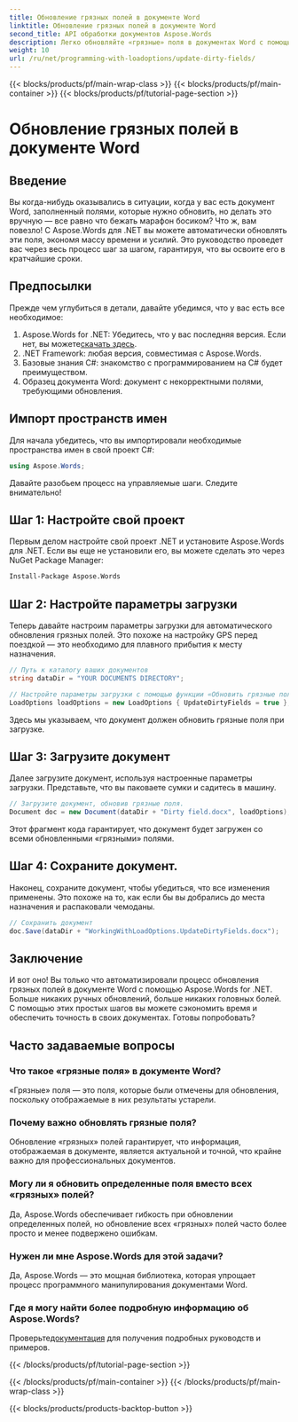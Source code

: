```yaml
---
title: Обновление грязных полей в документе Word
linktitle: Обновление грязных полей в документе Word
second_title: API обработки документов Aspose.Words
description: Легко обновляйте «грязные» поля в документах Word с помощью Aspose.Words для .NET с помощью этого подробного пошагового руководства.
weight: 10
url: /ru/net/programming-with-loadoptions/update-dirty-fields/
---
```


{{< blocks/products/pf/main-wrap-class >}}
{{< blocks/products/pf/main-container >}}
{{< blocks/products/pf/tutorial-page-section >}}

# Обновление грязных полей в документе Word


## Введение

Вы когда-нибудь оказывались в ситуации, когда у вас есть документ Word, заполненный полями, которые нужно обновить, но делать это вручную — все равно что бежать марафон босиком? Что ж, вам повезло! С Aspose.Words для .NET вы можете автоматически обновлять эти поля, экономя массу времени и усилий. Это руководство проведет вас через весь процесс шаг за шагом, гарантируя, что вы освоите его в кратчайшие сроки.

## Предпосылки

Прежде чем углубиться в детали, давайте убедимся, что у вас есть все необходимое:

1.  Aspose.Words for .NET: Убедитесь, что у вас последняя версия. Если нет, вы можете[скачать здесь](https://releases.aspose.com/words/net/).
2. .NET Framework: любая версия, совместимая с Aspose.Words.
3. Базовые знания C#: знакомство с программированием на C# будет преимуществом.
4. Образец документа Word: документ с некорректными полями, требующими обновления.

## Импорт пространств имен

Для начала убедитесь, что вы импортировали необходимые пространства имен в свой проект C#:

```csharp
using Aspose.Words;
```

Давайте разобьем процесс на управляемые шаги. Следите внимательно!

## Шаг 1: Настройте свой проект

Первым делом настройте свой проект .NET и установите Aspose.Words для .NET. Если вы еще не установили его, вы можете сделать это через NuGet Package Manager:

```bash
Install-Package Aspose.Words
```

## Шаг 2: Настройте параметры загрузки

Теперь давайте настроим параметры загрузки для автоматического обновления грязных полей. Это похоже на настройку GPS перед поездкой — это необходимо для плавного прибытия к месту назначения.

```csharp
// Путь к каталогу ваших документов
string dataDir = "YOUR DOCUMENTS DIRECTORY";

// Настройте параметры загрузки с помощью функции «Обновить грязные поля»
LoadOptions loadOptions = new LoadOptions { UpdateDirtyFields = true };
```

Здесь мы указываем, что документ должен обновить грязные поля при загрузке.

## Шаг 3: Загрузите документ

Далее загрузите документ, используя настроенные параметры загрузки. Представьте, что вы паковаете сумки и садитесь в машину.

```csharp
// Загрузите документ, обновив грязные поля.
Document doc = new Document(dataDir + "Dirty field.docx", loadOptions);
```

Этот фрагмент кода гарантирует, что документ будет загружен со всеми обновленными «грязными» полями.

## Шаг 4: Сохраните документ.

Наконец, сохраните документ, чтобы убедиться, что все изменения применены. Это похоже на то, как если бы вы добрались до места назначения и распаковали чемоданы.

```csharp
// Сохранить документ
doc.Save(dataDir + "WorkingWithLoadOptions.UpdateDirtyFields.docx");
```

## Заключение

И вот оно! Вы только что автоматизировали процесс обновления грязных полей в документе Word с помощью Aspose.Words for .NET. Больше никаких ручных обновлений, больше никаких головных болей. С помощью этих простых шагов вы можете сэкономить время и обеспечить точность в своих документах. Готовы попробовать?

## Часто задаваемые вопросы

### Что такое «грязные поля» в документе Word?
«Грязные» поля — это поля, которые были отмечены для обновления, поскольку отображаемые в них результаты устарели.

### Почему важно обновлять грязные поля?
Обновление «грязных» полей гарантирует, что информация, отображаемая в документе, является актуальной и точной, что крайне важно для профессиональных документов.

### Могу ли я обновить определенные поля вместо всех «грязных» полей?
Да, Aspose.Words обеспечивает гибкость при обновлении определенных полей, но обновление всех «грязных» полей часто более просто и менее подвержено ошибкам.

### Нужен ли мне Aspose.Words для этой задачи?
Да, Aspose.Words — это мощная библиотека, которая упрощает процесс программного манипулирования документами Word.

### Где я могу найти более подробную информацию об Aspose.Words?
 Проверьте[документация](https://reference.aspose.com/words/net/) для получения подробных руководств и примеров.

{{< /blocks/products/pf/tutorial-page-section >}}

{{< /blocks/products/pf/main-container >}}
{{< /blocks/products/pf/main-wrap-class >}}

{{< blocks/products/products-backtop-button >}}
